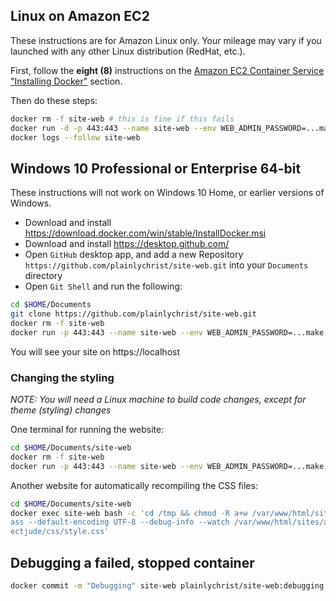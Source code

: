 
## Linux on Amazon EC2

These instructions are for Amazon Linux only. Your mileage may vary if you launched with any other Linux distribution (RedHat, etc.).

First, follow the **eight (8)** instructions on the [Amazon EC2 Container Service "Installing Docker"](http://docs.aws.amazon.com/AmazonECS/latest/developerguide/docker-basics.html#install_docker) section.

Then do these steps:
```bash
docker rm -f site-web # this is fine if this fails
docker run -d -p 443:443 --name site-web --env WEB_ADMIN_PASSWORD=...make...up...a...password -v ~/site.history:/root/.bash_history plainlychrist/site-web:unstable --trust-this-ec2-host --trust-this-ec2-local-ipv4
docker logs --follow site-web
```

## Windows 10 Professional or Enterprise 64-bit

These instructions will not work on Windows 10 Home, or earlier versions of Windows.

* Download and install https://download.docker.com/win/stable/InstallDocker.msi
* Download and install https://desktop.github.com/
* Open `GitHub` desktop app, and add a new Repository `https://github.com/plainlychrist/site-web.git` into your `Documents` directory
* Open `Git Shell` and run the following:

```bash
cd $HOME/Documents
git clone https://github.com/plainlychrist/site-web.git
docker rm -f site-web
docker run -p 443:443 --name site-web --env WEB_ADMIN_PASSWORD=...make...up...a...password -v $HOME /plainlychrist.site.history:/root/.bash_history plainlychrist/site-web:unstable
```

You will see your site on https://localhost

### Changing the styling

*NOTE: You will need a Linux machine to build code changes, except for theme (styling) changes*

One terminal for running the website:

```bash
cd $HOME/Documents/site-web
docker rm -f site-web
docker run -p 443:443 --name site-web --env WEB_ADMIN_PASSWORD=...make...up...a...password -v $HOME /plainlychrist.site.history:/root/.bash_history -v $HOME\Documents\site-web\filesystem\var\www\html\sites\all\themes:/var/www/html/sites/all/themes plainlychrist/site-web:unstable
```

Another website for automatically recompiling the CSS files:

```bash
cd $HOME/Documents/site-web
docker exec site-web bash -c 'cd /tmp && chmod -R a+w /var/www/html/sites/all/themes/directjude && s
ass --default-encoding UTF-8 --debug-info --watch /var/www/html/sites/all/themes/directjude/sass/style.scss:/var/www/html/sites/all/themes/dir
ectjude/css/style.css'
```

## Debugging a failed, stopped container

```bash
docker commit -m "Debugging" site-web plainlychrist/site-web:debugging && docker run -it --entrypoint '/bin/bash' plainlychrist/site-web:debugging --login
```
